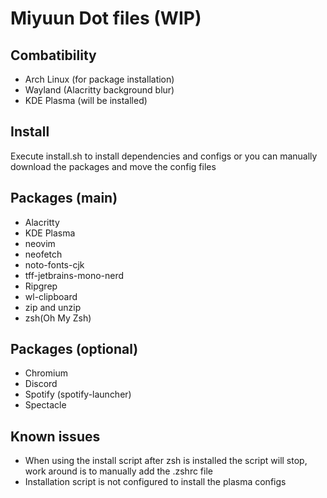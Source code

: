 # Miyuun Dot files (WIP)

## Combatibility 
- Arch Linux (for package installation)
- Wayland (Alacritty background blur)
- KDE Plasma (will be installed)

## Install
Execute install.sh to install dependencies and configs or you can manually download the packages and move the config files

## Packages (main)
- Alacritty
- KDE Plasma
- neovim
- neofetch
- noto-fonts-cjk
- tff-jetbrains-mono-nerd
- Ripgrep
- wl-clipboard
- zip and unzip
- zsh(Oh My Zsh)

## Packages (optional)
- Chromium
- Discord
- Spotify (spotify-launcher)
- Spectacle

## Known issues 
- When using the install script after zsh is installed the script will stop, work around is to manually add the .zshrc file
- Installation script is not configured to install the plasma configs


